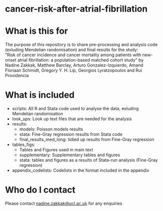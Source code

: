 # cancer-risk-after-atrial-fibrillation

# What is this for
The purpose of this repository is to share pre-processing and analysis code (exluding Mendelian randomisation) and final results for the study:  
"Risk of cancer incidence and cancer mortality among patients with new-onset atrial fibrillation: a population-based matched cohort study" by  
Nadine Zakkak, Matthew Barclay, Arturo Gonzalez-Izquierdo, Amand Floriaan Schmidt, Gregory Y. H. Lip, Georgios Lyratzopoulos and Rui Providencia

# What is included
- scripts: All R and Stata code used to analyse the data, exluding Mendelian randomisation
- look_ups: Look up text files that are needed for the analysis  
- results:
    - models: Poisson models results
    - stata: Fine-Gray regression results from Stata code
    - final_results_med_long: tidied up results from Fine-Gray regression
- tables_figs:
    - Tables and Figures used in main text
    - supplementary: Supplementary tables and figures
    - stata: tables and figures as a results of Stata-run analysis (Fine-Gray regression)    
- appendix_codelists: Codelists in the format included in the appendix

# Who do I contact
Please contact nadine.zakkak@ucl.ac.uk for any enquiries

